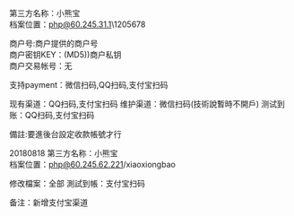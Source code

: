 第三方名称：小熊宝  
档案位置：php@60.245.31.1\1205678
 
商户号:商户提供的商户号  
商户密钥KEY：(MD5))商户私钥  
商户交易帐号：无  
 
支持payment：微信扫码,QQ扫码,支付宝扫码
 
现有渠道：QQ扫码,支付宝扫码
维护渠道：微信扫码(技術說暫時不開戶)
测试到账：QQ扫码,支付宝扫码

備註:要進後台設定收款帳號才行

20180818
第三方名称：小熊宝  
档案位置：php@60.245.62.221/xiaoxiongbao

修改檔案：全部
測試到帳：支付宝扫码

备注：新增支付宝渠道